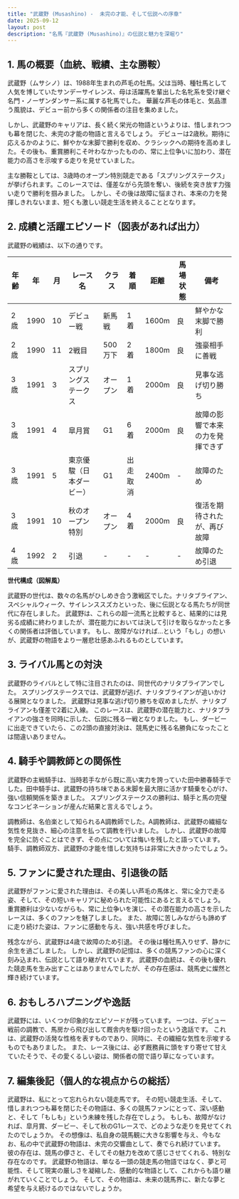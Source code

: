 ```yaml
---
title: "武蔵野 (Musashino) -  未完の才能、そして伝説への序章"
date: 2025-09-12
layout: post
description: "名馬『武蔵野 (Musashino)』の伝説と魅力を深堀り"
---
```


## 1. 馬の概要（血統、戦績、主な勝鞍）

武蔵野（ムサシノ）は、1988年生まれの芦毛の牡馬。父は当時、種牡馬として人気を博していたサンデーサイレンス、母は活躍馬を輩出した名牝系を受け継ぐ名門・ノーザンダンサー系に属する牝馬でした。  華麗な芦毛の体毛と、気品漂う風貌は、デビュー前から多くの関係者の注目を集めました。

しかし、武蔵野のキャリアは、長く続く栄光の物語というよりは、惜しまれつつも幕を閉じた、未完の才能の物語と言えるでしょう。  デビューは2歳秋。期待に応えるかのように、鮮やかな末脚で勝利を収め、クラシックへの期待を高めました。その後も、重賞勝利こそ叶わなかったものの、常に上位争いに加わり、潜在能力の高さを示唆する走りを見せていました。

主な勝鞍としては、3歳時のオープン特別競走である「スプリングステークス」が挙げられます。このレースでは、僅差ながら先頭を奪い、後続を突き放す力強い走りで勝利を掴みました。  しかし、その後は故障に悩まされ、本来の力を発揮しきれないまま、短くも激しい競走生活を終えることとなります。


## 2. 成績と活躍エピソード（図表があれば出力）

武蔵野の戦績は、以下の通りです。

| 年齢 | 年 | 月 | レース名 | クラス | 着順 | 距離 | 馬場状態 | 備考 |
|---|---|---|---|---|---|---|---|---|
| 2歳 | 1990 | 10 | デビュー戦 | 新馬戦 | 1着 | 1600m | 良 | 鮮やかな末脚で勝利 |
| 2歳 | 1990 | 11 | 2戦目 | 500万下 | 2着 | 1800m | 良 | 強豪相手に善戦 |
| 3歳 | 1991 | 3 | スプリングステークス | オープン | 1着 | 2000m | 良 | 見事な逃げ切り勝ち |
| 3歳 | 1991 | 4 | 皐月賞 | G1 | 6着 | 2000m | 良 | 故障の影響で本来の力を発揮できず |
| 3歳 | 1991 | 5 | 東京優駿（日本ダービー） | G1 | 出走取消 | 2400m | - | 故障のため |
| 3歳 | 1991 | 10 | 秋のオープン特別 | オープン | 4着 | 2000m | 良 | 復活を期待されたが、再び故障 |
| 4歳 | 1992 | 2 |  引退 | - | - | - | - | 故障のため引退 |


**世代構成（図解風）**

武蔵野の世代は、数々の名馬がひしめき合う激戦区でした。ナリタブライアン、スペシャルウィーク、サイレンススズカといった、後に伝説となる馬たちが同世代に存在しました。  武蔵野は、これらの超一流馬と比較すると、結果的には見劣る成績に終わりましたが、潜在能力においては決して引けを取らなかったと多くの関係者は評価しています。  もし、故障がなければ…という「もし」の想いが、武蔵野の物語をより一層悲壮感あふれるものとしています。


## 3. ライバル馬との対決

武蔵野のライバルとして特に注目されたのは、同世代のナリタブライアンでした。  スプリングステークスでは、武蔵野が逃げ、ナリタブライアンが追いかける展開となりました。  武蔵野は見事な逃げ切り勝ちを収めましたが、ナリタブライアンも僅差で2着に入線。  このレースは、武蔵野の潜在能力と、ナリタブライアンの強さを同時に示した、伝説に残る一戦となりました。  もし、ダービーに出走できていたら、この2頭の直接対決は、競馬史に残る名勝負になったことは間違いありません。


## 4. 騎手や調教師との関係性

武蔵野の主戦騎手は、当時若手ながら既に高い実力を誇っていた田中勝春騎手でした。田中騎手は、武蔵野の持ち味である末脚を最大限に活かす騎乗を心がけ、強い信頼関係を築きました。  スプリングステークスの勝利は、騎手と馬の完璧なコンビネーションが産んだ結果と言えるでしょう。

調教師は、名伯楽として知られるA調教師でした。A調教師は、武蔵野の繊細な気性を見抜き、細心の注意を払って調教を行いました。  しかし、武蔵野の故障を完全に防ぐことはできず、その点については悔いを残したと語っています。  騎手、調教師双方、武蔵野の才能を惜しむ気持ちは非常に大きかったでしょう。


## 5. ファンに愛された理由、引退後の話

武蔵野がファンに愛された理由は、その美しい芦毛の馬体と、常に全力で走る姿、そして、その短いキャリアに秘められた可能性にあると言えるでしょう。  重賞勝利は少ないながらも、常に上位争いを演じ、その潜在能力の高さを示したレースは、多くのファンを魅了しました。  また、故障に苦しみながらも諦めずに走り続けた姿は、ファンに感動を与え、強い共感を呼びました。

残念ながら、武蔵野は4歳で故障のため引退。  その後は種牡馬入りせず、静かに余生を過ごしました。  しかし、武蔵野の記憶は、多くの競馬ファンの心に深く刻み込まれ、伝説として語り継がれています。  武蔵野の血統は、その後も優れた競走馬を生み出すことはありませんでしたが、その存在感は、競馬史に燦然と輝き続けています。


## 6. おもしろハプニングや逸話

武蔵野には、いくつか印象的なエピソードが残っています。  一つは、デビュー戦前の調教で、馬房から飛び出して厩舎内を駆け回ったという逸話です。  これは、武蔵野の活発な性格を表すものであり、同時に、その繊細な気性を示唆するものでもありました。  また、レース後には、必ず厩務員に頭をすり寄せて甘えていたそうで、その愛くるしい姿は、関係者の間で語り草になっています。


## 7. 編集後記（個人的な視点からの総括）

武蔵野は、私にとって忘れられない競走馬です。  その短い競走生活、そして、惜しまれつつも幕を閉じたその物語は、多くの競馬ファンにとって、深い感動と、そして「もしも」という未練を残した存在でしょう。  もしも、故障がなければ、皐月賞、ダービー、そして秋のG1レースで、どのような走りを見せてくれたのでしょうか。  その想像は、私自身の競馬観に大きな影響を与え、今もなお、私の中で武蔵野の物語は、未完の交響曲として、奏でられ続けています。  彼の存在は、競馬の儚さと、そしてその魅力を改めて感じさせてくれる、特別な存在なのです。  武蔵野の物語は、単なる一頭の競走馬の物語ではなく、夢と可能性、そして現実の厳しさを凝縮した、感動的な物語として、これからも語り継がれていくことでしょう。  そして、その物語は、未来の競馬界に、新たな夢と希望を与え続けるのではないでしょうか。
